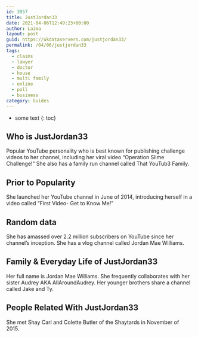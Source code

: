 ```yaml
---
id: 3957
title: JustJordan33
date: 2021-04-06T12:49:23+00:00
author: Laima
layout: post
guid: https://ukdataservers.com/justjordan33/
permalink: /04/06/justjordan33
tags:
  - claims
  - lawyer
  - doctor
  - house
  - multi family
  - online
  - poll
  - business
category: Guides
---
```


* some text
{: toc}


## Who is JustJordan33
                  
                  
                  
Popular YouTube personality who is best known for publishing challenge videos to her channel, including her viral video &#8220;Operation Slime Challenge!&#8221; She also has a family run channel called That YouTub3 Family. 
                  
              
            
              
            
                
                
                
## Prior to Popularity
                  
                  
                  
She launched her YouTube channel in June of 2014, introducing herself in a video called &#8220;First Video- Get to Know Me!&#8221;  
                  
              
            
              
            
                
                
                
## Random data
                  
                  
                  
She has amassed over 2.2 million subscribers on YouTube since her channel&#8217;s inception. She has a vlog channel called Jordan Mae Williams.
                  
              
            
              
            
                
                
                
## Family & Everyday Life of JustJordan33
                  
                  
                  
Her full name is Jordan Mae Williams. She frequently collaborates with her sister Audrey AKA AllAroundAudrey. Her younger brothers share a channel called Jake and Ty. 
                  
              
            
              
            
                
                
                
## People Related With JustJordan33
                  
                  
                  
She met Shay Carl and Colette Butler of the Shaytards in November of 2015.  
                  
              
            
              
            
                
              
            
              
              
            
            
              
            
          
          
          